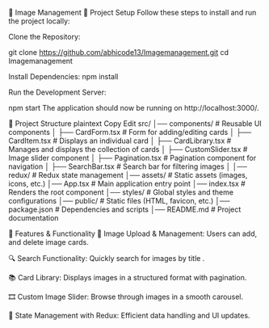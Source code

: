📌 Image Management
🚀 Project Setup
Follow these steps to install and run the project locally:

Clone the Repository:


git clone https://github.com/abhicode13/Imagemanagement.git
cd Imagemanagement


Install Dependencies:
npm install



Run the Development Server:

npm start
The application should now be running on http://localhost:3000/.




📁 Project Structure
plaintext
Copy
Edit
src/
│── components/        # Reusable UI components
│   ├── CardForm.tsx       # Form for adding/editing cards
│   ├── CardItem.tsx       # Displays an individual card
│   ├── CardLibrary.tsx    # Manages and displays the collection of cards
│   ├── CustomSlider.tsx   # Image slider component
│   ├── Pagination.tsx     # Pagination component for navigation
│   ├── SearchBar.tsx      # Search bar for filtering images
│
│── redux/             # Redux state management
│── assets/            # Static assets (images, icons, etc.)
│── App.tsx            # Main application entry point
│── index.tsx          # Renders the root component
│── styles/            # Global styles and theme configurations
│── public/            # Static files (HTML, favicon, etc.)
│── package.json       # Dependencies and scripts
│── README.md          # Project documentation






🌟 Features & Functionality
📌 Image Upload & Management: Users can add, and delete image cards.

🔍 Search Functionality: Quickly search for images by title .

📚 Card Library: Displays images in a structured format with pagination.

🎞️ Custom Image Slider: Browse through images in a smooth carousel.

🔄 State Management with Redux: Efficient data handling and UI updates.

